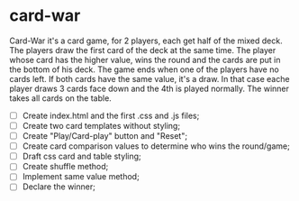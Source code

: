 # card-war

Card-War it's a card game, for 2 players, each get half of the mixed deck.
The players draw the first card of the deck at the same time.
The player whose card has the higher value, wins the round and the cards are put in the bottom of his deck.
The game ends when one of the players have no cards left.
If both cards have the same value, it's a draw. In that case eache player draws 3 cards face down and the 4th is played normally.
The winner takes all cards on the table.

- [ ] Create index.html and the first .css and .js files;
- [ ] Create two card templates without styling;
- [ ] Create "Play/Card-play" button and "Reset";
- [ ] Create card comparison values to determine who wins the round/game;
- [ ] Draft css card and table styling;
- [ ] Create shuffle method;
- [ ] Implement same value method;
- [ ] Declare the winner;
